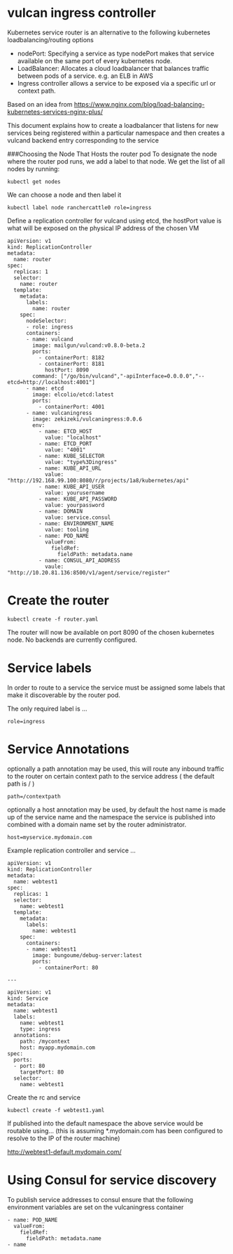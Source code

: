 # vulcan ingress controller

Kubernetes service router is an alternative to the following kubernetes loadbalancing/routing options

- nodePort: Specifying a service as type nodePort makes that service available on the same port of every kubernetes node.
- LoadBalancer: Allocates a cloud loadbalancer that balances traffic between pods of a service. e.g. an ELB in AWS 
- Ingress controller allows a service to be exposed via a specific url or context path.

Based on an idea from https://www.nginx.com/blog/load-balancing-kubernetes-services-nginx-plus/

This document explains how to create a loadbalancer that listens for new services being registered within a particular namespace and then creates a vulcand
backend entry corresponding to the service

###Choosing the Node That Hosts the router pod
To designate the node where the router pod runs, we add a label to that node. We get the list of all nodes by running:

```
kubectl get nodes
```

We can choose a node and then label it 

```
kubectl label node ranchercattle0 role=ingress
```

Define a replication controller for vulcand using etcd, the hostPort value is what will be exposed on the physical IP address of the chosen VM

```
apiVersion: v1
kind: ReplicationController
metadata:
  name: router
spec:
  replicas: 1
  selector:
    name: router
  template:
    metadata:
      labels:
        name: router
    spec:
      nodeSelector:
      - role: ingress
      containers:
      - name: vulcand
        image: mailgun/vulcand:v0.8.0-beta.2
        ports:
          - containerPort: 8182
          - containerPort: 8181
            hostPort: 8090
        command: ["/go/bin/vulcand","-apiInterface=0.0.0.0","--etcd=http://localhost:4001"]
      - name: etcd
        image: elcolio/etcd:latest
        ports:
          - containerPort: 4001
      - name: vulcaningress
        image: zekizeki/vulcaningress:0.0.6
        env:
          - name: ETCD_HOST
            value: "localhost"
          - name: ETCD_PORT
            value: "4001"
          - name: KUBE_SELECTOR
            value: "type%3Dingress"
          - name: KUBE_API_URL
            value: "http://192.168.99.100:8080/r/projects/1a8/kubernetes/api"
          - name: KUBE_API_USER
            value: yourusername
          - name: KUBE_API_PASSWORD
            value: yourpassword
          - name: DOMAIN
            value: service.consul
          - name: ENVIRONMENT_NAME
            value: tooling
          - name: POD_NAME
            valueFrom:
              fieldRef:
                fieldPath: metadata.name
          - name: CONSUL_API_ADDRESS
            vaule: "http://10.20.81.136:8500/v1/agent/service/register"
```

# Create the router

```
kubectl create -f router.yaml
```

The router will now be available on port 8090 of the chosen kubernetes node. No backends are currently configured.


# Service labels

In order to route to a service the service must be assigned some labels that make it discoverable by the router pod.

The only required label is ...

```
role=ingress
```

# Service Annotations

optionally a path annotation may be used, this will route any inbound traffic to the router on certain context path to the service address ( the default path is / )

```
path=/contextpath
```

optionally a host annotation may be used, by default the host name is made up of the service name and the namespace the service is published into combined with a domain name set by the router administrator.

```
host=myservice.mydomain.com
```

Example replication controller and service ...

```
apiVersion: v1
kind: ReplicationController
metadata:
  name: webtest1
spec:
  replicas: 1
  selector:
    name: webtest1
  template:
    metadata:
      labels:
        name: webtest1
    spec:
      containers:
      - name: webtest1
        image: bungoume/debug-server:latest
        ports:
          - containerPort: 80
          
---            
            
apiVersion: v1
kind: Service
metadata:
  name: webtest1
  labels:
    name: webtest1
    type: ingress
  annotations:
    path: /mycontext
    host: myapp.mydomain.com
spec:
  ports:
  - port: 80
    targetPort: 80
  selector:
    name: webtest1
```

Create the rc and service

```
kubectl create -f webtest1.yaml
```

If published into the default namespace the above service would be routable using...  (this is assuming *.mydomain.com has been configured to resolve to the IP of the router machine)

http://webtest1-default.mydomain.com/


# Using Consul for service discovery
To publish service addresses to consul ensure that the following environment variables are set on the vulcaningress container

```
- name: POD_NAME
  valueFrom:
    fieldRef:
      fieldPath: metadata.name
- name

```